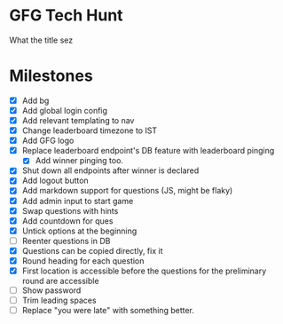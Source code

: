 # GFG Tech Hunt
What the title sez

# Milestones
- [X] Add bg
- [X] Add global login config
- [X] Add relevant templating to nav
- [X] Change leaderboard timezone to IST 
- [X] Add GFG logo
- [X] Replace leaderboard endpoint's DB feature with leaderboard pinging
  - [X] Add winner pinging too.
- [X] Shut down all endpoints after winner is declared
- [X] Add logout button
- [X] Add markdown support for questions (JS, might be flaky)
- [X] Add admin input to start game
- [X] Swap questions with hints
- [X] Add countdown for ques
- [X] Untick options at the beginning
- [ ] Reenter questions in DB
- [X] Questions can be copied directly, fix it
- [X] Round heading for each question
- [X] First location is accessible before the questions for the preliminary round are accessible
- [ ] Show password
- [ ] Trim leading spaces
- [ ] Replace "you were late" with something better.